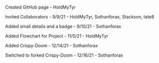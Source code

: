 Created GitHub page - HoldMyTyr

Invited Collaborators - 9/9/21 - HoldMyTyr, Sothanforax, Stackson, tate8

Added small details and a badge - 9/10/21 - Sothanforax

Added Flowchart for Project - 11/5/21 - HoldMyTyr

Added Crispy-Doom - 12/14/21 - Sothanforax

Switched to forked Crispy-Doom - 12/16/21 - Sothanforax
